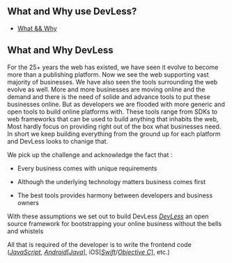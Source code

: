 ## What and Why use DevLess?

- [What && Why](#concept)


<a name="concept"></a>
## What and Why DevLess


For the 25+ years the web has existed, we have seen it evolve to become more than a publishing platform. Now we see the web supporting vast majority of businesses. We have also seen the tools surrounding the web evolve as well.
More and more businesses are moving online and the demand and there is the need of solide and advance tools to put these businesses online. But as developers we are flooded with more generic and open tools to build online platforms with. These tools range from SDKs to web frameworks that can be used to build anything that inhabits the web, Most hardly focus on providing right out of the box what businesses need. In short we keep building everything from the ground up for each platform and DevLess looks to chanige that. 

We pick up the challenge and acknowledge the fact that :

- Every business comes with unique requirements 

- Although the underlying technology matters business comes first 

- The best tools provides harmony between developers and business owners

With these assumptions we set out to build DevLess [*DevLess*](https://devless.io) an open source framework for bootstrapping your online business without the bells and whistels 


All that is required of the developer is to write the frontend code ([*JavaScript*](https://www.javascript.com/), [*Android*](https://developer.android.com)\[[*Java*](https://java.com/en/download/)\], iOS\[[*Swift*](https://swift.org/)/[*Objective C*](https://developer.apple.com/library/mac/documentation/Cocoa/Conceptual/ProgrammingWithObjectiveC/Introduction/Introduction.html)\], etc.) 
